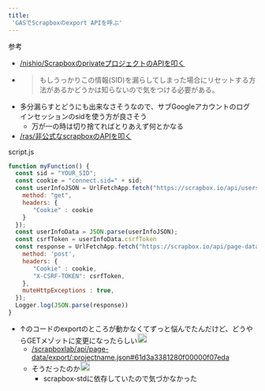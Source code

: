 ```yaml
---
title:
 'GASでScrapboxのexport APIを呼ぶ'
---
```


参考
- [/nishio/ScrapboxのprivateプロジェクトのAPIを叩く](https://scrapbox.io/nishio/ScrapboxのprivateプロジェクトのAPIを叩く)
- > もしうっかりこの情報(SID)を漏らしてしまった場合にリセットする方法があるかどうかは知らないので気をつける必要がある。
- 多分漏らすとどうにも出来なさそうなので、サブGoogleアカウントのログインセッションのsidを使う方が良さそう
    - 万が一の時は切り捨てればとりあえず何とかなる
- [/ras/非公式なscrapboxのAPIを叩く](https://scrapbox.io/ras/非公式なscrapboxのAPIを叩く)


 script.js

```javascript
function myFunction() {
  const sid = "YOUR_SID";
  const cookie = "connect.sid=" + sid;
  const userInfoJSON = UrlFetchApp.fetch("https://scrapbox.io/api/users/me", {
    method: "get",
    headers: {
       "Cookie" : cookie
    }
  });
  const userInfoData = JSON.parse(userInfoJSON);
  const csrfToken = userInfoData.csrfToken
  const response = UrlFetchApp.fetch("https://scrapbox.io/api/page-data/export/blu3mo.json", {
    method: 'post',
    headers: {
       "Cookie" : cookie,
       "X-CSRF-TOKEN": csrfToken,
    },
    muteHttpExceptions : true,
  });
  Logger.log(JSON.parse(response))
}
```


- ↑のコードのexportのところが動かなくてずっと悩んでたんだけど、どうやらGETメゾットに変更になったらしい<img src='https://scrapbox.io/api/pages/blu3mo-public/inoue2002/icon' alt='inoue2002.icon' height="19.5"/>
    - [/scrapboxlab/api/page-data/export/:projectname.json#61d3a3381280f00000f07eda](https://scrapbox.io/scrapboxlab/api/page-data/export/:projectname.json#61d3a3381280f00000f07eda)
    - そうだったのか<img src='https://scrapbox.io/api/pages/blu3mo-public/blu3mo/icon' alt='blu3mo.icon' height="19.5"/>
        - scrapbox-stdに依存していたので気づかなかった

